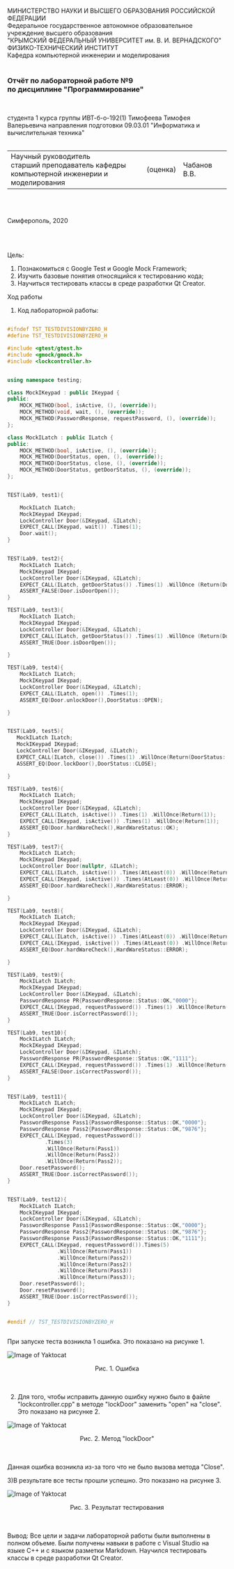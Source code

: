МИНИСТЕРСТВО НАУКИ  И ВЫСШЕГО ОБРАЗОВАНИЯ РОССИЙСКОЙ ФЕДЕРАЦИИ  
Федеральное государственное автономное образовательное учреждение высшего образования  
"КРЫМСКИЙ ФЕДЕРАЛЬНЫЙ УНИВЕРСИТЕТ им. В. И. ВЕРНАДСКОГО"  
ФИЗИКО-ТЕХНИЧЕСКИЙ ИНСТИТУТ  
Кафедра компьютерной инженерии и моделирования
<br/><br/>

### Отчёт по лабораторной работе №9<br/> по дисциплине "Программирование"
<br/>

студента 1 курса группы ИВТ-б-о-192(1)
Тимофеева Тимофея Валерьевича
направления подготовки 09.03.01 "Информатика и вычислительная техника"  
<br/>

<table>
<tr><td>Научный руководитель<br/> старший преподаватель кафедры<br/> компьютерной инженерии и моделирования</td>
<td>(оценка)</td>
<td>Чабанов В.В.</td>
</tr>
</table>
<br/><br/>

Симферополь, 2020

<br/><br/>

Цель: 

1. Познакомиться с Google Test и Google Mock Framework;
2. Изучить базовые понятия относящийся к тестированию кода;
3. Научиться тестировать классы в среде разработки Qt Creator.

Ход работы

1) Код лабораторной работы:

```cpp

#ifndef TST_TESTDIVISIONBYZERO_H
#define TST_TESTDIVISIONBYZERO_H

#include <gtest/gtest.h>
#include <gmock/gmock.h>
#include <lockcontroller.h>


using namespace testing;

class MockIKeypad : public IKeypad {
public:
    MOCK_METHOD(bool, isActive, (), (override));
    MOCK_METHOD(void, wait, (), (override));
    MOCK_METHOD(PasswordResponse, requestPassword, (), (override));
};

class MockILatch : public ILatch {
public:
    MOCK_METHOD(bool, isActive, (), (override));
    MOCK_METHOD(DoorStatus, open, (), (override));
    MOCK_METHOD(DoorStatus, close, (), (override));
    MOCK_METHOD(DoorStatus, getDoorStatus, (), (override));
};


TEST(Lab9, test1){

    MockILatch ILatch;
    MockIKeypad IKeypad;
    LockController Door(&IKeypad, &ILatch);
    EXPECT_CALL(IKeypad, wait()) .Times(1);
    Door.wait();
}


TEST(Lab9, test2){
    MockILatch ILatch;
    MockIKeypad IKeypad;
    LockController Door(&IKeypad, &ILatch);
    EXPECT_CALL(ILatch, getDoorStatus()) .Times(1) .WillOnce (Return(DoorStatus::CLOSE));
    ASSERT_FALSE(Door.isDoorOpen());
}

TEST(Lab9, test3){
    MockILatch ILatch;
    MockIKeypad IKeypad;
    LockController Door(&IKeypad, &ILatch);
    EXPECT_CALL(ILatch, getDoorStatus()) .Times(1) .WillOnce (Return(DoorStatus::OPEN));
    ASSERT_TRUE(Door.isDoorOpen());

}

TEST(Lab9, test4){
    MockILatch ILatch;
    MockIKeypad IKeypad;
    LockController Door(&IKeypad, &ILatch);
    EXPECT_CALL(ILatch, open()) .Times(1);
    ASSERT_EQ(Door.unlockDoor(),DoorStatus::OPEN);

}


TEST(Lab9, test5){
   MockILatch ILatch;
   MockIKeypad IKeypad;
   LockController Door(&IKeypad, &ILatch);
   EXPECT_CALL(ILatch, close()) .Times(1) .WillOnce(Return(DoorStatus::CLOSE));
   ASSERT_EQ(Door.lockDoor(),DoorStatus::CLOSE);

}

TEST(Lab9, test6){
    MockILatch ILatch;
    MockIKeypad IKeypad;
    LockController Door(&IKeypad, &ILatch);
    EXPECT_CALL(ILatch, isActive()) .Times(1) .WillOnce(Return(1));
    EXPECT_CALL(IKeypad, isActive()) .Times(1) .WillOnce(Return(1));
    ASSERT_EQ(Door.hardWareCheck(),HardWareStatus::OK);
}

TEST(Lab9, test7){
    MockILatch ILatch;
    MockIKeypad IKeypad;
    LockController Door(nullptr, &ILatch);
    EXPECT_CALL(ILatch, isActive()) .Times(AtLeast(0)) .WillOnce(Return(1));
    EXPECT_CALL(IKeypad, isActive()) .Times(AtLeast(0)) .WillOnce(Return(1));
    ASSERT_EQ(Door.hardWareCheck(),HardWareStatus::ERROR);

}

TEST(Lab9, test8){
    MockILatch ILatch;
    MockIKeypad IKeypad;
    LockController Door(&IKeypad, &ILatch);
    EXPECT_CALL(ILatch, isActive()) .Times(AtLeast(0)) .WillOnce(Return(0));
    EXPECT_CALL(IKeypad, isActive()) .Times(AtLeast(0)) .WillOnce(Return(1));
    ASSERT_EQ(Door.hardWareCheck(),HardWareStatus::ERROR);

}

TEST(Lab9, test9){
    MockILatch ILatch;
    MockIKeypad IKeypad;
    LockController Door(&IKeypad, &ILatch);
    PasswordResponse PR{PasswordResponse::Status::OK,"0000"};
    EXPECT_CALL(IKeypad, requestPassword()) .Times(1) .WillOnce(Return(PR));
    ASSERT_TRUE(Door.isCorrectPassword());
}

TEST(Lab9, test10){
    MockILatch ILatch;
    MockIKeypad IKeypad;
    LockController Door(&IKeypad, &ILatch);
    PasswordResponse PR{PasswordResponse::Status::OK,"1111"};
    EXPECT_CALL(IKeypad, requestPassword()) .Times(1) .WillOnce(Return(PR));
    ASSERT_FALSE(Door.isCorrectPassword());
}


TEST(Lab9, test11){
    MockILatch ILatch;
    MockIKeypad IKeypad;
    LockController Door(&IKeypad, &ILatch);
    PasswordResponse Pass1{PasswordResponse::Status::OK,"0000"};
    PasswordResponse Pass2{PasswordResponse::Status::OK,"9876"};
    EXPECT_CALL(IKeypad, requestPassword())
            .Times(3)
            .WillOnce(Return(Pass1))
            .WillOnce(Return(Pass2))
            .WillOnce(Return(Pass2));
    Door.resetPassword();
    ASSERT_TRUE(Door.isCorrectPassword());
}


TEST(Lab9, test12){
    MockILatch ILatch;
    MockIKeypad IKeypad;
    LockController Door(&IKeypad, &ILatch);
    PasswordResponse Pass1{PasswordResponse::Status::OK,"0000"};
    PasswordResponse Pass2{PasswordResponse::Status::OK,"9876"};
    PasswordResponse Pass3{PasswordResponse::Status::OK,"1111"};
    EXPECT_CALL(IKeypad, requestPassword()).Times(5)
                .WillOnce(Return(Pass1))
                .WillOnce(Return(Pass2))
                .WillOnce(Return(Pass2))
                .WillOnce(Return(Pass3))
                .WillOnce(Return(Pass3));
    Door.resetPassword();
    Door.resetPassword();
    ASSERT_TRUE(Door.isCorrectPassword());
}


#endif // TST_TESTDIVISIONBYZERO_H



```

При запуске теста возникла 1 ошибка. Это показано на рисунке 1.

![Image of Yaktocat](https://github.com/valeti00/labrab/blob/master/labrab9/qtcreator_3f5kwJ9HVZ.png?raw=true) 
<center>Рис. 1. Ошибка</center>
<br></br>

2) Для того, чтобы исправить данную ошибку нужно было в файле "lockcontroller.cpp" в методе "lockDoor" заменить "open" на "close". Это показано на рисунке 2. 

![Image of Yaktocat](https://github.com/valeti00/labrab/blob/master/labrab9/qtcreator_vXKHTVhtdh.png?raw=true) 
<center>Рис. 2. Метод "lockDoor"</center>
<br></br>

Данная ошибка возникла из-за того что не было вызова метода "Close".

3)В результате все тесты прошли успешно. Это показано на рисунке 3.

![Image of Yaktocat](https://github.com/valeti00/labrab/blob/master/labrab9/qtcreator_NsuugRsNrL.png?raw=true) 
<center>Рис. 3. Результат тестирования</center>
<br></br>

Вывод: Все цели и задачи лабораторной работы были выполнены в полном объеме. Были получены навыки в работе с Visual Studio на языке C++ и с языком разметки Markdown. Научился тестировать классы в среде разработки Qt Creator.
